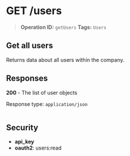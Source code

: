 # GET /users

> **Operation ID:** `getUsers`
> **Tags:** `Users`

## Get all users

Returns data about all users within the company.

## Responses

**200** - The list of user objects

Response type: `application/json`

```

```


## Security

- **api_key**
- **oauth2**: users:read